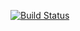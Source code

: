 [![Build Status](https://travis-ci.org/Kaltsoon/gamehub.png)](https://travis-ci.org/Kaltsoon/gamehub)
